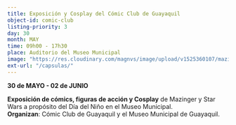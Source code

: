 ```yaml
---
title: Exposición y Cosplay del Cómic Club de Guayaquil
object-id: comic-club
listing-priority: 3
day: 30
month: MAY
time: 09h00 - 17h30
place: Auditorio del Museo Municipal
image: "https://res.cloudinary.com/magnvs/image/upload/v1525360107/mazinger_yyjbfi.jpg"
ext-url: "/capsulas/"
---
```

**30 de MAYO - 02 de JUNIO**  

**Exposición de cómics, figuras de acción y Cosplay** de Mazinger y Star Wars a propósito del Día del Niño en el Museo Municipal. <br /> **Organizan**: Cómic Club de Guayaquil y el Museo Municipal de Guayaquil.
